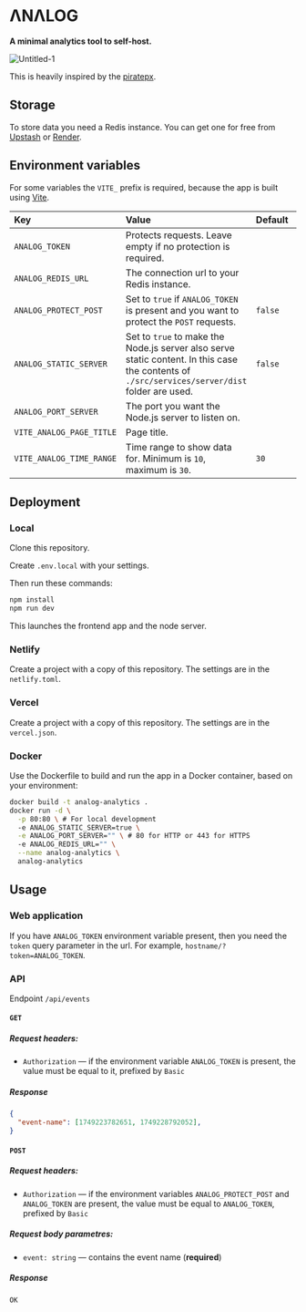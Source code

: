 # ΛNΛLOG
**A minimal analytics tool to self-host.**

![Untitled-1](https://github.com/user-attachments/assets/ac2de3d5-d722-4b3e-abc6-4d40a6cb02b6)

This is heavily inspired by the [piratepx](https://piratepx.com).

## Storage
To store data you need a Redis instance. You can get one for free from [Upstash](https://upstash.com) or [Render](https://render.com).

## Environment variables
For some variables the `VITE_` prefix is required, because the app is built using [Vite](https://vite.dev).

| Key  | Value | Default | Required |
| :--- | :--- | :--- | :---: |
| `ANALOG_TOKEN` | Protects requests. Leave empty if no protection is required.  | | |
| `ANALOG_REDIS_URL` | The connection url to your Redis instance. | |❗|
| `ANALOG_PROTECT_POST` | Set to `true` if `ANALOG_TOKEN` is present and you want to protect the `POST` requests. | `false` | |
| `ANALOG_STATIC_SERVER` | Set to `true` to make the Node.js server also serve static content. In this case the contents of `./src/services/server/dist` folder are used. | `false` | |
| `ANALOG_PORT_SERVER` | The port you want the Node.js server to listen on. | | |
| `VITE_ANALOG_PAGE_TITLE` | Page title. | | |
| `VITE_ANALOG_TIME_RANGE` | Time range to show data for. Minimum is `10`, maximum is `30`. | `30` | |

## Deployment
### Local
Clone this repository.

Create `.env.local` with your settings.

Then run these commands:
```bash
npm install
npm run dev
```
This launches the frontend app and the node server.
### Netlify
Create a project with a copy of this repository. The settings are in the `netlify.toml`.
### Vercel
Create a project with a copy of this repository. The settings are in the `vercel.json`.
### Docker
Use the Dockerfile to build and run the app in a Docker container, based on your environment:
```bash
docker build -t analog-analytics .
docker run -d \
  -p 80:80 \ # For local development
  -e ANALOG_STATIC_SERVER=true \
  -e ANALOG_PORT_SERVER="" \ # 80 for HTTP or 443 for HTTPS
  -e ANALOG_REDIS_URL="" \
  --name analog-analytics \
  analog-analytics
```

## Usage
### Web application
If you have `ANALOG_TOKEN` environment variable present, then you need the `token` query parameter in the url. For example, `hostname/?token=ANALOG_TOKEN`.

### API
Endpoint `/api/events`
#### `GET`
##### Request headers:
- `Authorization` — if the environment variable `ANALOG_TOKEN` is present, the value must be equal to it, prefixed by `Basic `
##### Response
```json
{
  "event-name": [1749223782651, 1749228792052],
}
```

#### `POST`
##### Request headers:
- `Authorization` — if the environment variables `ANALOG_PROTECT_POST` and `ANALOG_TOKEN` are present, the value must be equal to `ANALOG_TOKEN`, prefixed by `Basic `
##### Request body parametres:
- `event: string` — contains the event name (**required**)
##### Response
```bash
OK
```
